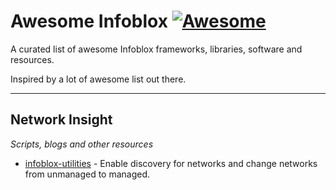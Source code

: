 # Awesome Infoblox [![Awesome](https://cdn.rawgit.com/sindresorhus/awesome/d7305f38d29fed78fa85652e3a63e154dd8e8829/media/badge.svg)](https://github.com/seefor/awesome-infoblox)

A curated list of awesome Infoblox frameworks, libraries, software and resources.

Inspired by a lot of awesome list out there.


---

## Network Insight

*Scripts, blogs and other resources*

* [infoblox-utilities](https://github.com/infobloxopen/infoblox-utilities) - Enable discovery for networks and change networks from unmanaged to managed.
